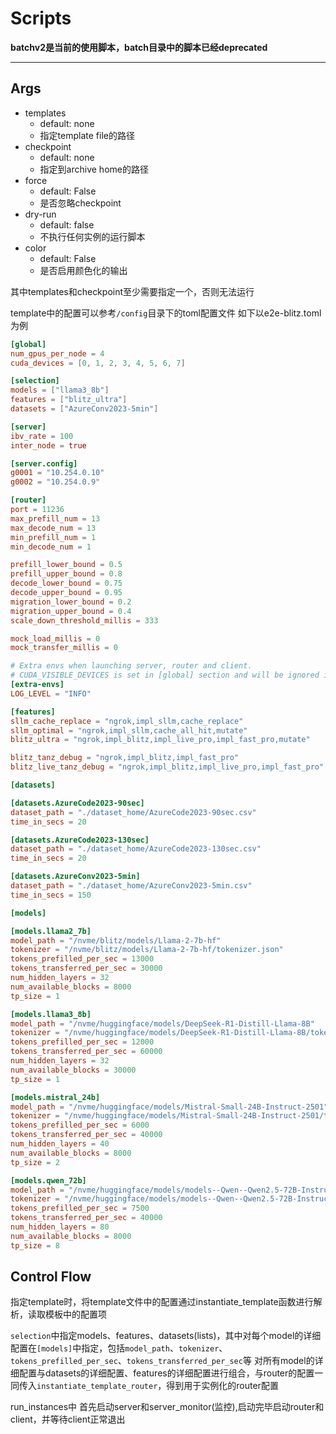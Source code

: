 # Scripts
**batchv2是当前的使用脚本，batch目录中的脚本已经deprecated**

***
## Args
* templates 
  * default: none
  * 指定template file的路径
* checkpoint 
  * default: none
  * 指定到archive home的路径
* force 
  * default: False
  * 是否忽略checkpoint
* dry-run
  * default: false
  * 不执行任何实例的运行脚本
* color 
  * default: False
  * 是否启用颜色化的输出

其中templates和checkpoint至少需要指定一个，否则无法运行


template中的配置可以参考`/config`目录下的toml配置文件
如下以e2e-blitz.toml为例
```toml
[global]
num_gpus_per_node = 4
cuda_devices = [0, 1, 2, 3, 4, 5, 6, 7]

[selection]
models = ["llama3_8b"]
features = ["blitz_ultra"]
datasets = ["AzureConv2023-5min"]

[server]
ibv_rate = 100
inter_node = true

[server.config]
g0001 = "10.254.0.10"
g0002 = "10.254.0.9"

[router]
port = 11236
max_prefill_num = 13
max_decode_num = 13
min_prefill_num = 1
min_decode_num = 1

prefill_lower_bound = 0.5
prefill_upper_bound = 0.8
decode_lower_bound = 0.75
decode_upper_bound = 0.95
migration_lower_bound = 0.2
migration_upper_bound = 0.4
scale_down_threshold_millis = 333

mock_load_millis = 0
mock_transfer_millis = 0

# Extra envs when launching server, router and client.
# CUDA_VISIBLE_DEVICES is set in [global] section and will be ignored if set here.
[extra-envs]
LOG_LEVEL = "INFO"

[features]
sllm_cache_replace = "ngrok,impl_sllm,cache_replace"
sllm_optimal = "ngrok,impl_sllm,cache_all_hit,mutate"
blitz_ultra = "ngrok,impl_blitz,impl_live_pro,impl_fast_pro,mutate"

blitz_tanz_debug = "ngrok,impl_blitz,impl_fast_pro"
blitz_live_tanz_debug = "ngrok,impl_blitz,impl_live_pro,impl_fast_pro"

[datasets]

[datasets.AzureCode2023-90sec]
dataset_path = "./dataset_home/AzureCode2023-90sec.csv"
time_in_secs = 20

[datasets.AzureCode2023-130sec]
dataset_path = "./dataset_home/AzureCode2023-130sec.csv"
time_in_secs = 20

[datasets.AzureConv2023-5min]
dataset_path = "./dataset_home/AzureConv2023-5min.csv"
time_in_secs = 150

[models]

[models.llama2_7b]
model_path = "/nvme/blitz/models/Llama-2-7b-hf"
tokenizer = "/nvme/blitz/models/Llama-2-7b-hf/tokenizer.json"
tokens_prefilled_per_sec = 13000
tokens_transferred_per_sec = 30000
num_hidden_layers = 32
num_available_blocks = 8000
tp_size = 1

[models.llama3_8b]
model_path = "/nvme/huggingface/models/DeepSeek-R1-Distill-Llama-8B"
tokenizer = "/nvme/huggingface/models/DeepSeek-R1-Distill-Llama-8B/tokenizer.json"
tokens_prefilled_per_sec = 12000
tokens_transferred_per_sec = 60000
num_hidden_layers = 32
num_available_blocks = 30000
tp_size = 1

[models.mistral_24b]
model_path = "/nvme/huggingface/models/Mistral-Small-24B-Instruct-2501"
tokenizer = "/nvme/huggingface/models/Mistral-Small-24B-Instruct-2501/tokenizer.json"
tokens_prefilled_per_sec = 6000
tokens_transferred_per_sec = 40000
num_hidden_layers = 40
num_available_blocks = 8000
tp_size = 2

[models.qwen_72b]
model_path = "/nvme/huggingface/models/models--Qwen--Qwen2.5-72B-Instruct/snapshots/495f39366efef23836d0cfae4fbe635880d2be31"
tokenizer = "/nvme/huggingface/models/models--Qwen--Qwen2.5-72B-Instruct/snapshots/495f39366efef23836d0cfae4fbe635880d2be31/tokenizer.json"
tokens_prefilled_per_sec = 7500
tokens_transferred_per_sec = 40000
num_hidden_layers = 80
num_available_blocks = 8000
tp_size = 8
```
## Control Flow
指定template时，将template文件中的配置通过instantiate_template函数进行解析，读取模板中的配置项

`selection`中指定models、features、datasets(lists)，其中对每个model的详细配置在`[models]`中指定，包括`model_path`、`tokenizer`、`tokens_prefilled_per_sec`、`tokens_transferred_per_sec`等
对所有model的详细配置与datasets的详细配置、features的详细配置进行组合，与router的配置一同传入`instantiate_template_router`，得到用于实例化的router配置

run_instances中
首先启动server和server_monitor(监控),启动完毕启动router和client，并等待client正常退出